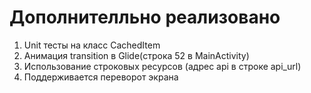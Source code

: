 # Дополнителльно реализовано
1) Unit тесты на класс CachedItem  
2) Анимация transition в Glide(строка 52 в MainActivity)  
3) Использование строковых ресурсов (адрес api в строке api_url)  
4) Поддерживается переворот экрана  
